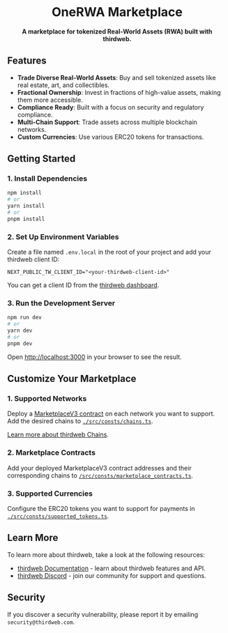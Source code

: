 
<h1 align="center">OneRWA Marketplace</h1>

<p align="center"><strong>A marketplace for tokenized Real-World Assets (RWA) built with thirdweb.</strong></p>

## Features
- **Trade Diverse Real-World Assets**: Buy and sell tokenized assets like real estate, art, and collectibles.
- **Fractional Ownership**: Invest in fractions of high-value assets, making them more accessible.
- **Compliance Ready**: Built with a focus on security and regulatory compliance.
- **Multi-Chain Support**: Trade assets across multiple blockchain networks.
- **Custom Currencies**: Use various ERC20 tokens for transactions.

## Getting Started

### 1. Install Dependencies
```bash
npm install
# or
yarn install
# or
pnpm install
```

### 2. Set Up Environment Variables
Create a file named `.env.local` in the root of your project and add your thirdweb client ID:
```
NEXT_PUBLIC_TW_CLIENT_ID="<your-thirdweb-client-id>"
```

You can get a client ID from the [thirdweb dashboard](https://thirdweb.com/dashboard/settings/api-keys).

### 3. Run the Development Server
```bash
npm run dev
# or
yarn dev
# or
pnpm dev
```

Open [http://localhost:3000](http://localhost:3000) in your browser to see the result.

## Customize Your Marketplace

### 1. Supported Networks
Deploy a [MarketplaceV3 contract](https://thirdweb.com/thirdweb.eth/MarketplaceV3) on each network you want to support. Add the desired chains to [`./src/consts/chains.ts`](./src/consts/chains.ts).

[Learn more about thirdweb Chains](https://portal.thirdweb.com/typescript/v5/chain).

### 2. Marketplace Contracts
Add your deployed MarketplaceV3 contract addresses and their corresponding chains to [`/src/consts/marketplace_contracts.ts`](/src/consts/marketplace_contract.ts).

### 3. Supported Currencies
Configure the ERC20 tokens you want to support for payments in [`./src/consts/supported_tokens.ts`](./src/consts/supported_tokens.ts).

## Learn More

To learn more about thirdweb, take a look at the following resources:

- [thirdweb Documentation](https://portal.thirdweb.com/) - learn about thirdweb features and API.
- [thirdweb Discord](https://discord.gg/thirdweb) - join our community for support and questions.

## Security

If you discover a security vulnerability, please report it by emailing `security@thirdweb.com`.

